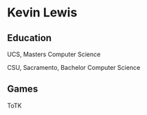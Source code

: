 # Kevin Lewis

## Education
UCS, Masters Computer Science

CSU, Sacramento, Bachelor Computer Science

## Games
ToTK
